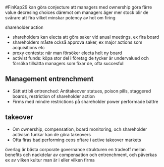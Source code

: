 #FinKap29
kan göra conjecture att managers med ownership göra färre value decresing choices
däremot om managers äger mer stock blir de svårare att fira vilket minskar potency av hot om firing

shareholder action
- shareholders kan electa att göra saker vid anual meetings, ex fira board
- shareholders måste också approva saker, ex major actions som acquisitions etc
- proxy contests: när man försöker electa helt ny board
- activist funds: köpa stor del i företag de tycker är undervalued och försöka tillsätta managers som fixar de, ofta succesful

## Management entrenchment
- Sätt att bli entrenched: Antitakeover statues, poison pills, staggered boards, restriction of shareholder action
- Firms med mindre restrictions på shareholder power performade bättre

## takeover
- Om ownership, compensation, board monitoring, och shareholder activism funkar kan de göra takeovers
- Ofta firas bad performing ceos oftare i active takeover markets

överlag är bästa corporate governance strukturen en tradeoff mellan benefits och nackdelar av compensation och entrenchment, och påverkas ex av vilken kultur man är i eller vilken firma